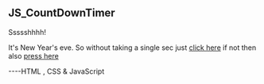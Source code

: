 ## JS_CountDownTimer
Ssssshhhh!

It's New Year's eve. So without taking a single sec just [click here](https://aritra120.github.io/JS_CountDownTimer/) if not then also [press here](https://aritra120.github.io/JS_CountDownTimer/) 

----HTML , CSS & JavaScript
